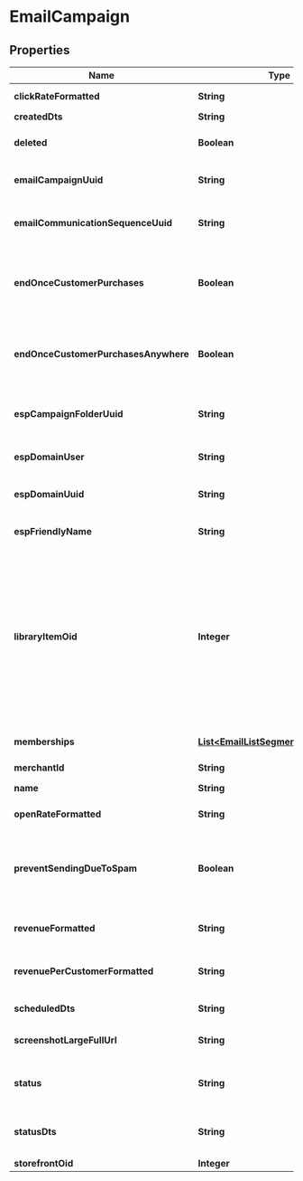 
# EmailCampaign

## Properties
Name | Type | Description | Notes
------------ | ------------- | ------------- | -------------
**clickRateFormatted** | **String** | Click rate of emails |  [optional]
**createdDts** | **String** | Created date |  [optional]
**deleted** | **Boolean** | True if this campaign was deleted |  [optional]
**emailCampaignUuid** | **String** | Email campaign UUID |  [optional]
**emailCommunicationSequenceUuid** | **String** | Email communication sequence UUID |  [optional]
**endOnceCustomerPurchases** | **Boolean** | True if the customer should end the flow once they purchase from this campaign |  [optional]
**endOnceCustomerPurchasesAnywhere** | **Boolean** | True if the customer should end the flow once they purchase from anywhere |  [optional]
**espCampaignFolderUuid** | **String** | Campaign folder UUID.  Null for uncategorized |  [optional]
**espDomainUser** | **String** | User of the sending address |  [optional]
**espDomainUuid** | **String** | UUID of the sending domain |  [optional]
**espFriendlyName** | **String** | Friendly name of the sending email |  [optional]
**libraryItemOid** | **Integer** | If this item was ever added to the Code Library, this is the oid for that library item, or 0 if never added before.  This value is used to determine if a library item should be inserted or updated. |  [optional]
**memberships** | [**List&lt;EmailListSegmentMembership&gt;**](EmailListSegmentMembership.md) | List and segment memberships |  [optional]
**merchantId** | **String** | Merchant ID |  [optional]
**name** | **String** | Name of email campaign |  [optional]
**openRateFormatted** | **String** | Open rate of emails |  [optional]
**preventSendingDueToSpam** | **Boolean** | True if this campaign is prevented from sending at this time due to spam complaints. |  [optional]
**revenueFormatted** | **String** | Revenue associated with campaign |  [optional]
**revenuePerCustomerFormatted** | **String** | Revenue per customer associated with campaign |  [optional]
**scheduledDts** | **String** | Scheduled date |  [optional]
**screenshotLargeFullUrl** | **String** | URL to a large full length screenshot |  [optional]
**status** | **String** | Status of the campaign of draft, archived, and sent |  [optional]
**statusDts** | **String** | Timestamp when the last status change happened |  [optional]
**storefrontOid** | **Integer** | Storefront oid |  [optional]



